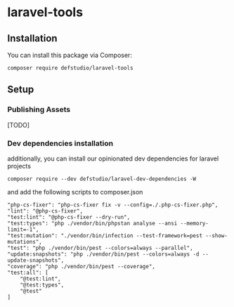 # laravel-tools

## Installation
You can install this package via Composer:

`composer require defstudio/laravel-tools`


## Setup

### Publishing Assets

[TODO]

### Dev dependencies installation
additionally, you can install our opinionated dev dependencies for laravel projects

`composer require --dev defstudio/laravel-dev-dependencies -W`

and add the following scripts to composer.json

```
"php-cs-fixer": "php-cs-fixer fix -v --config=./.php-cs-fixer.php",
"lint": "@php-cs-fixer",
"test:lint": "@php-cs-fixer --dry-run",
"test:types": "php ./vendor/bin/phpstan analyse --ansi --memory-limit=-1",
"test:mutation": "./vendor/bin/infection --test-framework=pest --show-mutations",
"test": "php ./vendor/bin/pest --colors=always --parallel",
"update:snapshots": "php ./vendor/bin/pest --colors=always -d --update-snapshots",
"coverage": "php ./vendor/bin/pest --coverage",
"test:all": [
    "@test:lint",
    "@test:types",
    "@test"
]
```
